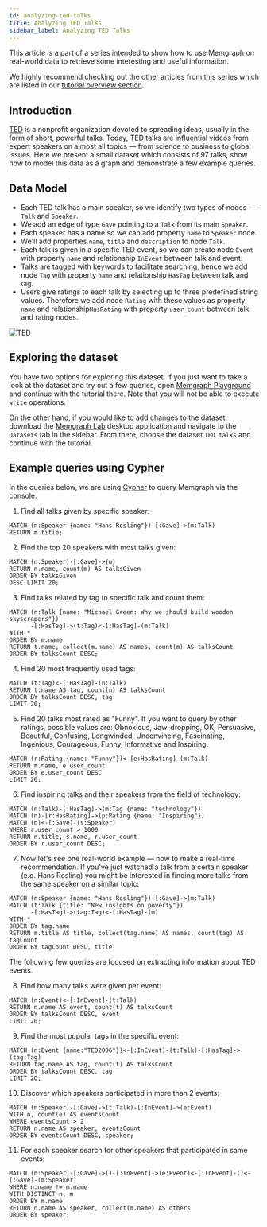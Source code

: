 ```yaml
---
id: analyzing-ted-talks
title: Analyzing TED Talks
sidebar_label: Analyzing TED Talks
---
```


This article is a part of a series intended to show how to use Memgraph
on real-world data to retrieve some interesting and useful
information.

We highly recommend checking out the other articles from this series which
are listed in our [tutorial overview section](./tutorials.md).

## Introduction

[TED](https://www.ted.com/) is a nonprofit organization devoted to spreading
ideas, usually in the form of short, powerful talks.
Today, TED talks are influential videos from expert speakers on almost all
topics &mdash; from science to business to global issues.
Here we present a small dataset which consists of 97 talks, show how to model
this data as a graph and demonstrate a few example queries.

## Data Model

* Each TED talk has a main speaker, so we
identify two types of nodes &mdash; `Talk` and `Speaker`.
* We add an edge of type `Gave` pointing to a `Talk` from its main `Speaker`.
* Each speaker has a name so we can add property `name` to `Speaker` node.
* We'll add properties `name`, `title` and `description` to node
`Talk`.
* Each talk is given in a specific TED event, so we can
create node `Event` with property `name` and relationship `InEvent` between
talk and event.
* Talks are tagged with keywords to facilitate searching, hence we
add node `Tag` with property `name` and relationship `HasTag` between talk and
tag.
* Users give ratings to each talk by selecting up to three
predefined string values. Therefore we add node `Rating` with these values as
property `name` and relationship`HasRating` with property `user_count` between
talk and rating nodes.

![TED](../data/TED_metagraph.png)

## Exploring the dataset

You have two options for exploring this dataset.
If you just want to take a look at the dataset and try out a few queries, open
[Memgraph Playground](https://playground.memgraph.com/) and continue with
the tutorial there. Note that you will not be able to execute `write` operations.

On the other hand, if you would like to add changes to the dataset, download the
[Memgraph Lab](https://memgraph.com/product/lab) desktop application and navigate
to the `Datasets` tab in the sidebar. From there, choose the dataset
`TED talks` and continue with the tutorial.

## Example queries using Cypher

In the queries below, we are using [Cypher](https://memgraph.com/docs/cypher-manual)
to query Memgraph via the console.


1) Find all talks given by specific speaker:

```cypher
MATCH (n:Speaker {name: "Hans Rosling"})-[:Gave]->(m:Talk)
RETURN m.title;
```

2) Find the top 20 speakers with most talks given:

```cypher
MATCH (n:Speaker)-[:Gave]->(m)
RETURN n.name, count(m) AS talksGiven
ORDER BY talksGiven
DESC LIMIT 20;
```

3) Find talks related by tag to specific talk and count them:

```cypher
MATCH (n:Talk {name: "Michael Green: Why we should build wooden skyscrapers"})
      -[:HasTag]->(t:Tag)<-[:HasTag]-(m:Talk)
WITH *
ORDER BY m.name
RETURN t.name, collect(m.name) AS names, count(m) AS talksCount
ORDER BY talksCount DESC;
```

4) Find 20 most frequently used tags:

```cypher
MATCH (t:Tag)<-[:HasTag]-(n:Talk)
RETURN t.name AS tag, count(n) AS talksCount
ORDER BY talksCount DESC, tag
LIMIT 20;
```

5) Find 20 talks most rated as "Funny". If you want to query by other ratings,
possible values are: Obnoxious, Jaw-dropping, OK, Persuasive, Beautiful,
Confusing, Longwinded, Unconvincing, Fascinating, Ingenious, Courageous, Funny,
Informative and Inspiring.

```cypher
MATCH (r:Rating {name: "Funny"})<-[e:HasRating]-(m:Talk)
RETURN m.name, e.user_count
ORDER BY e.user_count DESC
LIMIT 20;
```

6) Find inspiring talks and their speakers from the field of technology:

```cypher
MATCH (n:Talk)-[:HasTag]->(m:Tag {name: "technology"})
MATCH (n)-[r:HasRating]->(p:Rating {name: "Inspiring"})
MATCH (n)<-[:Gave]-(s:Speaker)
WHERE r.user_count > 1000
RETURN n.title, s.name, r.user_count
ORDER BY r.user_count DESC;
```

7) Now let's see one real-world example &mdash; how to make a real-time
recommendation. If you've just watched a talk from a certain
speaker (e.g. Hans Rosling) you might be interested in finding more talks from
the same speaker on a similar topic:

```cypher
MATCH (n:Speaker {name: "Hans Rosling"})-[:Gave]->(m:Talk)
MATCH (t:Talk {title: "New insights on poverty"})
      -[:HasTag]->(tag:Tag)<-[:HasTag]-(m)
WITH *
ORDER BY tag.name
RETURN m.title AS title, collect(tag.name) AS names, count(tag) AS tagCount
ORDER BY tagCount DESC, title;
```

The following few queries are focused on extracting information about
TED events.

8) Find how many talks were given per event:

```cypher
MATCH (n:Event)<-[:InEvent]-(t:Talk)
RETURN n.name AS event, count(t) AS talksCount
ORDER BY talksCount DESC, event
LIMIT 20;
```

9) Find the most popular tags in the specific event:

```cypher
MATCH (n:Event {name:"TED2006"})<-[:InEvent]-(t:Talk)-[:HasTag]->(tag:Tag)
RETURN tag.name AS tag, count(t) AS talksCount
ORDER BY talksCount DESC, tag
LIMIT 20;
```

10) Discover which speakers participated in more than 2 events:

```cypher
MATCH (n:Speaker)-[:Gave]->(t:Talk)-[:InEvent]->(e:Event)
WITH n, count(e) AS eventsCount
WHERE eventsCount > 2
RETURN n.name AS speaker, eventsCount
ORDER BY eventsCount DESC, speaker;
```

11) For each speaker search for other speakers that participated in same
events:

```cypher
MATCH (n:Speaker)-[:Gave]->()-[:InEvent]->(e:Event)<-[:InEvent]-()<-[:Gave]-(m:Speaker)
WHERE n.name != m.name
WITH DISTINCT n, m
ORDER BY m.name
RETURN n.name AS speaker, collect(m.name) AS others
ORDER BY speaker;
```
